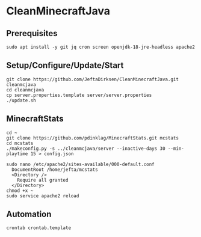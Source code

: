 # CleanMinecraftJava

## Prerequisites

    sudo apt install -y git jq cron screen openjdk-18-jre-headless apache2

## Setup/Configure/Update/Start

    git clone https://github.com/JeftaDirksen/CleanMinecraftJava.git cleanmcjava
    cd cleanmcjava
    cp server.properties.template server/server.properties
    ./update.sh

## MinecraftStats

    cd ~
    git clone https://github.com/pdinklag/MinecraftStats.git mcstats
    cd mcstats
    ./makeconfig.py -s ../cleanmcjava/server --inactive-days 30 --min-playtime 15 > config.json

    sudo nano /etc/apache2/sites-available/000-default.conf
      DocumentRoot /home/jefta/mcstats
      <Directory />
        Require all granted
      </Directory>
    chmod +x ~
    sudo service apache2 reload

## Automation

    crontab crontab.template
